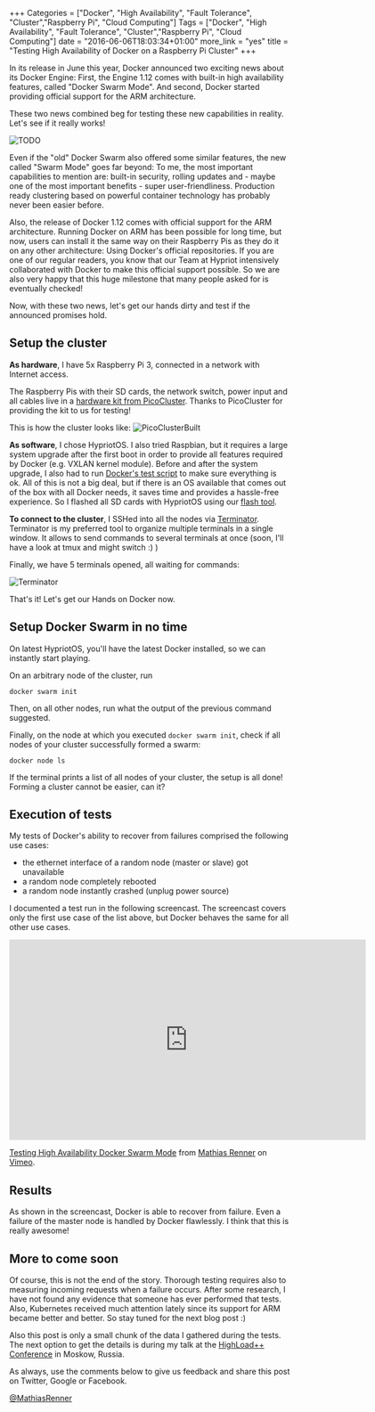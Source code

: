 +++
Categories = ["Docker", "High Availability", "Fault Tolerance", "Cluster","Raspberry Pi", "Cloud Computing"]
Tags = ["Docker", "High Availability", "Fault Tolerance", "Cluster","Raspberry Pi", "Cloud Computing"]
date = "2016-06-06T18:03:34+01:00"
more_link = "yes"
title = "Testing High Availability of Docker on a Raspberry Pi Cluster"
+++

In its release in June this year, Docker announced two exciting news about its Docker Engine: First, the Engine 1.12 comes with built-in high availability features, called "Docker Swarm Mode". And second, Docker started providing official support for the ARM architecture.

These two news combined beg for testing these new capabilities in reality. Let's see if it really works!

![TODO](/images/high-availability-testing/TODO)


<!--more-->

Even if the "old" Docker Swarm also offered some similar features, the new called "Swarm Mode" goes far beyond: To me, the most important capabilities to mention are: built-in security, rolling updates and - maybe one of the most important benefits - super user-friendliness. Production ready clustering based on powerful container technology has probably never been easier before.

Also, the release of Docker 1.12 comes with official support for the ARM architecture. Running Docker on ARM has been possible for long time, but now, users can install it the same way on their Raspberry Pis as they do it on any other architecture: Using Docker's official repositories. If you are one of our regular readers, you know that our Team at Hypriot intensively collaborated with Docker to make this official support possible. So we are also very happy that this huge milestone that many people asked for is eventually checked!

Now, with these two news, let's get our hands dirty and test if the announced promises hold.


Setup the cluster
------------
**As hardware**, I have 5x Raspberry Pi 3, connected in a network with Internet access.

The Raspberry Pis with their SD cards, the network switch, power input and all cables live in a [hardware kit from PicoCluster](
https://www.picocluster.com/collections/starter-picocluster-kits/products/pico-5-raspberry-pi-starter-kit?variant=29344698892
). Thanks to PicoCluster for providing the kit to us for testing!

This is how the cluster looks like:
![PicoClusterBuilt](/images/high-availability-testing/PicoCluster.jpg)

**As software**, I chose HypriotOS. I also tried Raspbian, but it requires a large system upgrade after the first boot in order to provide all features required by Docker (e.g. VXLAN kernel module). Before and after the system upgrade, I also had to run [Docker's test script]( https://github.com/docker/docker/blob/master/contrib/check-config.sh) to make sure everything is ok. All of this is not a big deal, but if there is an OS available that comes out of the box with all Docker needs, it saves time and provides a hassle-free experience. So I flashed all SD cards with HypriotOS using our [flash tool](https://github.com/hypriot/flash).

**To connect to the cluster**, I SSHed into all the nodes via [Terminator](http://gnometerminator.blogspot.de/p/introduction.html). Terminator is my preferred tool to organize multiple terminals in a single window. It allows to send commands to several terminals at once (soon, I'll have a look at tmux and might switch :) )

Finally, we have 5 terminals opened, all waiting for commands:

![Terminator](/images/high-availability-testing/terminal.png)

That's it! Let's get our Hands on Docker now.


Setup Docker Swarm in no time
----------------------
On latest HypriotOS, you'll have the latest Docker installed, so we can instantly start playing.

On an arbitrary node of the cluster, run
```
docker swarm init
```

Then, on all other nodes, run what the output of the previous command suggested.

Finally, on the node at which you executed `docker swarm init`, check if all nodes of your cluster successfully formed a swarm:

```
docker node ls
```

If the terminal prints a list of all nodes of your cluster, the setup is all done! Forming a cluster cannot be easier, can it?


Execution of tests
-----------

My tests of Docker's ability to recover from failures comprised the following use cases:
- the ethernet interface of a random node (master or slave) got unavailable
- a random node completely rebooted
- a random node instantly crashed (unplug power source)


I documented a test run in the following screencast. The screencast covers only the first use case of the list above, but Docker behaves the same for all other use cases.

<iframe src="https://player.vimeo.com/video/185361173" width="640" height="360" frameborder="0" webkitallowfullscreen mozallowfullscreen allowfullscreen></iframe>
<p><a href="https://vimeo.com/185361173">Testing High Availability Docker Swarm Mode</a> from <a href="https://vimeo.com/user54109827">Mathias Renner</a> on <a href="https://vimeo.com">Vimeo</a>.</p>


Results
------------
As shown in the screencast, Docker is able to recover from failure. Even a failure of the master node is handled by Docker flawlessly. I think that this is really awesome!

More to come soon
----
Of course, this is not the end of the story. Thorough testing requires also to measuring incoming requests when a failure occurs. After some research, I have not found any evidence that someone has ever performed that tests. Also, Kubernetes received much attention lately since its support for ARM became better and better. So stay tuned for the next blog post :)

Also this post is only a small chunk of the data I gathered during the tests. The next option to get the details is during my talk at the [HighLoad++ Conference](http://highload.co/) in Moskow, Russia.

As always, use the comments below to give us feedback and share this post on Twitter, Google or Facebook.

[@MathiasRenner](https://twitter.com/MathiasRenner)
